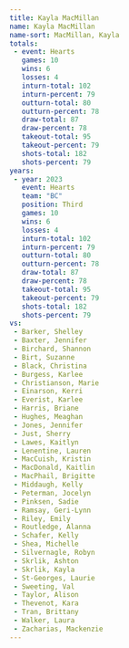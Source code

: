 ```yaml
---
title: Kayla MacMillan
name: Kayla MacMillan
name-sort: MacMillan, Kayla
totals:
 - event: Hearts
   games: 10
   wins: 6
   losses: 4
   inturn-total: 102
   inturn-percent: 79
   outturn-total: 80
   outturn-percent: 78
   draw-total: 87
   draw-percent: 78
   takeout-total: 95
   takeout-percent: 79
   shots-total: 182
   shots-percent: 79
years:
 - year: 2023
   event: Hearts
   team: "BC"
   position: Third
   games: 10
   wins: 6
   losses: 4
   inturn-total: 102
   inturn-percent: 79
   outturn-total: 80
   outturn-percent: 78
   draw-total: 87
   draw-percent: 78
   takeout-total: 95
   takeout-percent: 79
   shots-total: 182
   shots-percent: 79
vs:
 - Barker, Shelley
 - Baxter, Jennifer
 - Birchard, Shannon
 - Birt, Suzanne
 - Black, Christina
 - Burgess, Karlee
 - Christianson, Marie
 - Einarson, Kerri
 - Everist, Karlee
 - Harris, Briane
 - Hughes, Meaghan
 - Jones, Jennifer
 - Just, Sherry
 - Lawes, Kaitlyn
 - Lenentine, Lauren
 - MacCuish, Kristin
 - MacDonald, Kaitlin
 - MacPhail, Brigitte
 - Middaugh, Kelly
 - Peterman, Jocelyn
 - Pinksen, Sadie
 - Ramsay, Geri-Lynn
 - Riley, Emily
 - Routledge, Alanna
 - Schafer, Kelly
 - Shea, Michelle
 - Silvernagle, Robyn
 - Skrlik, Ashton
 - Skrlik, Kayla
 - St-Georges, Laurie
 - Sweeting, Val
 - Taylor, Alison
 - Thevenot, Kara
 - Tran, Brittany
 - Walker, Laura
 - Zacharias, Mackenzie
---
```

